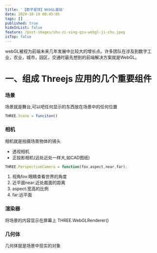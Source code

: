```yaml
---
title: '【数字星球】WebGL基础'
date: 2020-10-19 00:45:05
tags: []
published: true
hideInList: false
feature: /post-images/shu-zi-xing-qiu-webgl-ji-chu.jpeg
isTop: false
---
```

webGL被视为前端未来几年发展中比较大的增长点。许多团队在涉及到数字工业，农业，城市，园区，交通时最先想到的前端解决方案就是WebGL。
<!-- more -->

# 一、组成 Threejs 应用的几个重要组件

### 场景

场景就是舞台,可以吧任何显示的东西放在场景中的任何位置

```javascript
THREE.Scene = funciton()
```

### 相机

相机就是拍摄场景物体的镜头

- 透视相机
- 正投影相机(远处近处一样大,如CAD图纸)

```javascript
THREE.PerspectiveCamera = function(fov,aspect,near,far);
```

1. 视角fov:眼睛查看世界的角度
2. 近平面near:近处裁面的距离
3. aspect:宽高的比例
4. far:远平面

### 渲染器

将场景的内容显示在屏幕上 THREE.WebGLRenderer()

### 几何体

几何体就是场景中现实的对象
